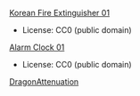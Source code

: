 [Korean Fire Extinguisher 01](https://polyhaven.com/a/korean_fire_extinguisher_01)
- License: CC0 (public domain)

[Alarm Clock 01](https://polyhaven.com/a/alarm_clock_01)
- License: CC0 (public domain)

[DragonAttenuation](https://github.com/KhronosGroup/glTF-Sample-Models/tree/master/2.0/DragonAttenuation)
